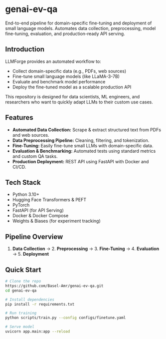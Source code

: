 # genai-ev-qa
 End-to-end pipeline for domain-specific fine-tuning and deployment of small language models. Automates data collection, preprocessing, model fine-tuning, evaluation, and production-ready API serving.

 ## Introduction
LLMForge provides an automated workflow to:
- Collect domain-specific data (e.g., PDFs, web sources)
- Fine-tune small language models (like LLaMA-3-7B)
- Evaluate and benchmark model performance
- Deploy the fine-tuned model as a scalable production API

This repository is designed for data scientists, ML engineers, and researchers who want to quickly adapt LLMs to their custom use cases.

## Features
- **Automated Data Collection:** Scrape & extract structured text from PDFs and web sources.
- **Data Preprocessing Pipeline:** Cleaning, filtering, and tokenization.
- **Fine-Tuning:** Easily fine-tune small LLMs with domain-specific data.
- **Evaluation & Benchmarking:** Automated tests using standard metrics and custom QA tasks.
- **Production Deployment:** REST API using FastAPI with Docker and CI/CD.

## Tech Stack
- Python 3.10+
- Hugging Face Transformers & PEFT
- PyTorch
- FastAPI (for API Serving)
- Docker & Docker Compose
- Weights & Biases (for experiment tracking)

## Pipeline Overview
1. **Data Collection** → 2. **Preprocessing** → 3. **Fine-Tuning** → 4. **Evaluation** → 5. **Deployment**

## Quick Start
```bash
# Clone the repo
https://github.com/Basel-Amr/genai-ev-qa.git
cd genai-ev-qa

# Install dependencies
pip install -r requirements.txt

# Run training
python scripts/train.py --config configs/finetune.yaml

# Serve model
uvicorn app.main:app --reload


